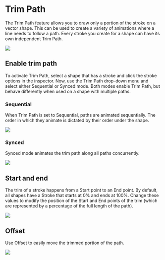 # Trim Path

The Trim Path feature allows you to draw only a portion of the stroke on a vector shape. This can be used to create a variety of animations where a line needs to follow a path. Every stroke you create for a shape can have its own independent Trim Path.

![](https://public.rive.app/help/trimpath.gif)

## Enable trim path

To activate Trim Path, select a shape that has a stroke and click the stroke options in the inspector. Now, use the Trim Path drop-down menu and select either Sequential or Synced mode. Both modes enable Trim Path, but behave differently when used on a shape with multiple paths.

### Sequential

When Trim Path is set to Sequential, paths are animated sequentially. The order in which they animate is dictated by their order under the shape.

![](https://public.rive.app/help/sequential_fixed.gif)

### Synced

Synced mode animates the trim path along all paths concurrently.

![](https://public.rive.app/help/synced.gif)

## Start and end

The trim of a stroke happens from a Start point to an End point. By default, all shapes have a Stroke that starts at 0% and ends at 100%. Change these values to modify the position of the Start and End points of the trim \(which are represented by a percentage of the full length of the path\). 

![](https://public.rive.app/help/start_end.gif)

## Offset

Use Offset to easily move the trimmed portion of the path.

![](https://public.rive.app/help/offset.gif)


